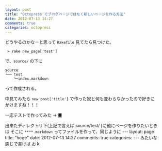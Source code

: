 ```yaml
---
layout: post
title: "Octopress でブログページではなく新しいページを作る方法"
date: 2012-07-13 14:27
comments: true
categories: octopress
---
```


どうやるのかなーと思って `Rakefile` 見てたら見つけた。

     > rake new_page['test']

で、`source/` の下に

    source
    └── test
        └─index.markdown         
って作成される。

中見てみたら `new_post['title']` で作った奴と何も変わらなかったので好きにかけますね！！！

一応テストで作ってみた → [■](/test/)

出来たディレクトリ下(上記で言えば source/test/ )に他にページを作りたいときは
そこに `****.markdown` ってファイルを作って、同じように
    ---
    layout: page
    title: "hoge"
    date: 2012-07-13 14:27
    comments: true
    categories: 
    ---
みたいな感じで書けば おｋ

